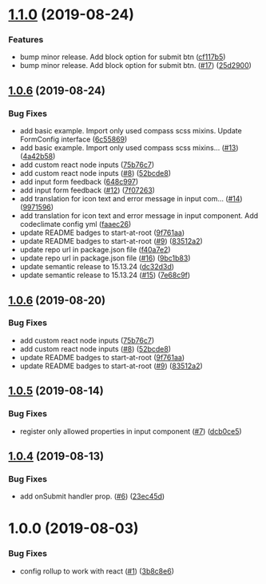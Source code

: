 # [1.1.0](https://github.com/start-at-root/react-breeze-form/compare/v1.0.6...v1.1.0) (2019-08-24)


### Features

* bump minor release. Add block option for submit btn ([cf117b5](https://github.com/start-at-root/react-breeze-form/commit/cf117b5))
* bump minor release. Add block option for submit btn. ([#17](https://github.com/start-at-root/react-breeze-form/issues/17)) ([25d2900](https://github.com/start-at-root/react-breeze-form/commit/25d2900))

## [1.0.6](https://github.com/start-at-root/react-breeze-form/compare/v1.0.5...v1.0.6) (2019-08-24)


### Bug Fixes

* add basic example. Import only used compass scss mixins. Update FormConfig interface ([6c55869](https://github.com/start-at-root/react-breeze-form/commit/6c55869))
* add basic example. Import only used compass scss mixins... ([#13](https://github.com/start-at-root/react-breeze-form/issues/13)) ([4a42b58](https://github.com/start-at-root/react-breeze-form/commit/4a42b58))
* add custom react node inputs ([75b76c7](https://github.com/start-at-root/react-breeze-form/commit/75b76c7))
* add custom react node inputs ([#8](https://github.com/start-at-root/react-breeze-form/issues/8)) ([52bcde8](https://github.com/start-at-root/react-breeze-form/commit/52bcde8))
* add input form feedback ([648c997](https://github.com/start-at-root/react-breeze-form/commit/648c997))
* add input form feedback ([#12](https://github.com/start-at-root/react-breeze-form/issues/12)) ([7f07263](https://github.com/start-at-root/react-breeze-form/commit/7f07263))
* add translation for icon text and error message in input com… ([#14](https://github.com/start-at-root/react-breeze-form/issues/14)) ([9971596](https://github.com/start-at-root/react-breeze-form/commit/9971596))
* add translation for icon text and error message in input component. Add codeclimate config yml ([faaec26](https://github.com/start-at-root/react-breeze-form/commit/faaec26))
* update README badges to start-at-root ([9f761aa](https://github.com/start-at-root/react-breeze-form/commit/9f761aa))
* update README badges to start-at-root ([#9](https://github.com/start-at-root/react-breeze-form/issues/9)) ([83512a2](https://github.com/start-at-root/react-breeze-form/commit/83512a2))
* update repo url in package.json file ([f40a7e2](https://github.com/start-at-root/react-breeze-form/commit/f40a7e2))
* update repo url in package.json file ([#16](https://github.com/start-at-root/react-breeze-form/issues/16)) ([9bc1b83](https://github.com/start-at-root/react-breeze-form/commit/9bc1b83))
* update semantic release to 15.13.24 ([dc32d3d](https://github.com/start-at-root/react-breeze-form/commit/dc32d3d))
* update semantic release to 15.13.24 ([#15](https://github.com/start-at-root/react-breeze-form/issues/15)) ([7e68c9f](https://github.com/start-at-root/react-breeze-form/commit/7e68c9f))

## [1.0.6](https://github.com/jlison/react-breeze-form/compare/v1.0.5...v1.0.6) (2019-08-20)


### Bug Fixes

* add custom react node inputs ([75b76c7](https://github.com/jlison/react-breeze-form/commit/75b76c7))
* add custom react node inputs ([#8](https://github.com/jlison/react-breeze-form/issues/8)) ([52bcde8](https://github.com/jlison/react-breeze-form/commit/52bcde8))
* update README badges to start-at-root ([9f761aa](https://github.com/jlison/react-breeze-form/commit/9f761aa))
* update README badges to start-at-root ([#9](https://github.com/jlison/react-breeze-form/issues/9)) ([83512a2](https://github.com/jlison/react-breeze-form/commit/83512a2))

## [1.0.5](https://github.com/jlison/react-breeze-form/compare/v1.0.4...v1.0.5) (2019-08-14)


### Bug Fixes

* register only allowed properties in input component ([#7](https://github.com/jlison/react-breeze-form/issues/7)) ([dcb0ce5](https://github.com/jlison/react-breeze-form/commit/dcb0ce5))

## [1.0.4](https://github.com/jlison/react-breeze-form/compare/v1.0.3...v1.0.4) (2019-08-13)


### Bug Fixes

* add onSubmit handler prop. ([#6](https://github.com/jlison/react-breeze-form/issues/6)) ([23ec45d](https://github.com/jlison/react-breeze-form/commit/23ec45d))

# 1.0.0 (2019-08-03)

### Bug Fixes

- config rollup to work with react
  ([#1](https://github.com/jlison/react-breeze-form/issues/1))
  ([3b8c8e6](https://github.com/jlison/react-breeze-form/commit/3b8c8e6))
